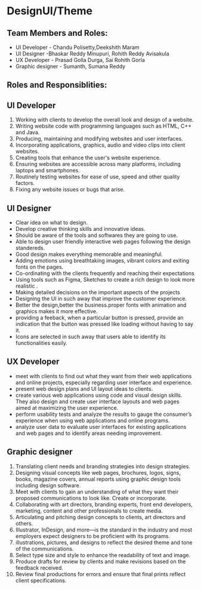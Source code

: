 # DesignUI/Theme

## Team Members and Roles:
- UI Developer     - Chandu Polisetty,Deekshith Maram
- UI Designer      -Bhaskar Reddy Minupuri, Rohith Reddy Avisakula
- UX Developer     - Prasad Golla Durga, Sai Rohith Gorla
- Graphic designer - Sumanth, Sumana Reddy

## Roles and Responsiblities:

## UI Developer
1. Working with clients to develop the overall look and design of a website.
2. Writing website code with programming languages such as HTML, C++ and Java.
3. Producing, maintaining and modifying websites and user interfaces.
4. Incorporating applications, graphics, audio and video clips into client websites.
5. Creating tools that enhance the user's website experience.
6. Ensuring websites are accessible across many platforms, including laptops and smartphones.
7. Routinely testing websites for ease of use, speed and other quality factors.
8. Fixing any website issues or bugs that arise.

## UI Designer
 - Clear idea on what to design.
 - Develop creative thinking skills and innovative ideas.
 - Should be aware of the tools and softwares they are going to use.
 - Able to design user friendly interactive web pages following the design standereds.
 - Good design makes everything memorable and meaningful. 
 - Adding emotions using breathtaking images, vibrant colors and exiting fonts on the pages.
 - Co-ordinating with the clients frequently  and reaching their expectations 
 - Using tools such as Figma, Sketches to create a rich design to look more realistic .
-  Making detailed decisions on the important aspects of the projects 
 - Designing the UI in such away that improve the customer experience.
-  Better the design,better the business.proper fonts with animation and graphics makes it more effective. 
- providing a feeback, when a particular button is pressed, provide an indication that the button was pressed like loading without having to say it.
- Icons are selected in such away that users able to identify its functionalities easily.


## UX Developer

+  meet with clients to find out what they want from their web applications and online projects, especially regarding user interface and experience.
+ present web design plans and UI layout ideas to clients.
+ create various web applications using code and visual design skills. They also design and create user interface layouts and web pages aimed at maximizing the user experience.
+ perform usability tests and analyze the results to gauge the consumer’s experience when using web applications and online programs.
+ analyze user data to evaluate user interfaces for existing applications and web pages and to identify areas needing improvement.


## Graphic designer

1. Translating client needs and branding strategies into design strategies.
2. Designing visual concepts like web pages, brochures, logos, signs, books, magazine covers, annual reports using graphic design tools including design software.
3. Meet with clients to gain an understanding of what they want their proposed communications to look like. Create or incorporate.
6. Collaborating with art directors, branding experts, front end developers, marketing, content and other professionals to create media.
7. Articulating and pitching design concepts to clients, art directors and others.
8. Illustrator, InDesign, and more—is the standard in the industry and most employers expect designers to be proficient with its programs.
9. illustrations, pictures, and designs to reflect the desired theme and tone of the communications.
10. Select type size and style to enhance the readability of text and image.
11. Produce drafts for review by clients and make revisions based on the feedback received.
12. Review final productions for errors and ensure that final prints reflect client specifications.


